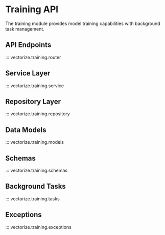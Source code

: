 # Training API

The training module provides model training capabilities with background task management.

## API Endpoints

::: vectorize.training.router

## Service Layer

::: vectorize.training.service

## Repository Layer

::: vectorize.training.repository

## Data Models

::: vectorize.training.models

## Schemas

::: vectorize.training.schemas

## Background Tasks

::: vectorize.training.tasks

## Exceptions

::: vectorize.training.exceptions
